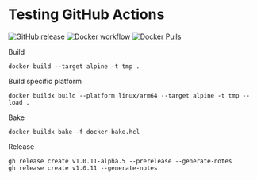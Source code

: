 # Testing GitHub Actions

[![GitHub release](https://img.shields.io/github/release/peterhirn/testing-actions.svg?logo=github&style=flat-square)](https://github.com/peterhirn/testing-actions/releases/latest)
[![Docker workflow](https://img.shields.io/github/workflow/status/peterhirn/testing-actions/docker?label=docker%20action&logo=github&style=flat-square)](https://github.com/peterhirn/testing-actions/actions?workflow=docker)
[![Docker Pulls](https://img.shields.io/docker/pulls/peter87623/testing-actions.svg?logo=docker&style=flat-square)](https://hub.docker.com/r/peter87623/testing-actions)

Build

    docker build --target alpine -t tmp .

Build specific platform

    docker buildx build --platform linux/arm64 --target alpine -t tmp --load .

Bake

    docker buildx bake -f docker-bake.hcl

Release

    gh release create v1.0.11-alpha.5 --prerelease --generate-notes
    gh release create v1.0.11 --generate-notes
